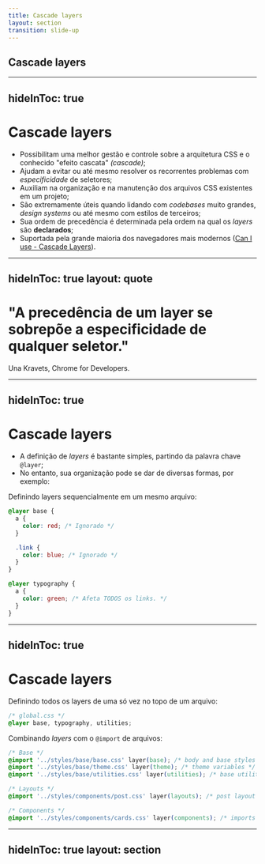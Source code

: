 ```yaml
---
title: Cascade layers
layout: section
transition: slide-up
---
```


<!-- Cascade layers -->
<section>
  <h1 class="section-title">
    Cascade layers
  </h1>
</section>

---
hideInToc: true
---

# Cascade layers

- Possibilitam uma melhor gestão e controle sobre a arquitetura CSS e o conhecido "efeito cascata" _(cascade)_;
- Ajudam a evitar ou até mesmo resolver os recorrentes problemas com _especificidade_ de seletores;
- Auxiliam na organização e na manutenção dos arquivos CSS existentes em um projeto;
- São extremamente úteis quando lidando com _codebases_ muito grandes, _design systems_ ou até mesmo com estilos de terceiros;
- Sua ordem de precedência é determinada pela ordem na qual os _layers_ são **declarados**;
- Suportada pela grande maioria dos navegadores mais modernos ([Can I use - Cascade Layers](https://caniuse.com/css-cascade-layers)).

---
hideInToc: true
layout: quote
---

# "A precedência de um layer se sobrepõe a especificidade de qualquer seletor."

Una Kravets, Chrome for Developers.

---
hideInToc: true
---

# Cascade layers

- A definição de _layers_ é bastante simples, partindo da palavra chave `@layer`;
- No entanto, sua organização pode se dar de diversas formas, por exemplo:

Definindo layers sequencialmente em um mesmo arquivo:

```css
@layer base {
  a {
    color: red; /* Ignorado */
  }

  .link {
    color: blue; /* Ignorado */
  }
}

@layer typography {
  a {
    color: green; /* Afeta TODOS os links. */
  }
}
```

---
hideInToc: true
---

# Cascade layers

Definindo todos os layers de uma só vez no topo de um arquivo:

```css
/* global.css */
@layer base, typography, utilities;
```

Combinando _layers_ com o `@import` de arquivos:

```css
/* Base */
@import '../styles/base/base.css' layer(base); /* body and base styles */
@import '../styles/base/theme.css' layer(theme); /* theme variables */
@import '../styles/base/utilities.css' layer(utilities); /* base utilities */

/* Layouts */
@import '../styles/components/post.css' layer(layouts); /* post layout */

/* Components */
@import '../styles/components/cards.css' layer(components); /* imports card */
```

<!-- Docs -->
<AppReferences class="mt-[24px]">
  <AppLink url="https://www.jefersonsilva.me/articles/organise-your-css-with-cascade-layers" title="Organise your CSS with Cascade Layers" />
</AppReferences>

---
hideInToc: true
layout: section
---

<AppLink url="" title="Demo" class="text-4xl" />